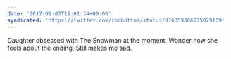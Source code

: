 ```yaml
---
date: '2017-01-03T19:01:34+00:00'
syndicated: 'https://twitter.com/roobottom/status/816359866835079169'
---
```

Daughter obsessed with The Snowman at the moment. Wonder how she feels about the ending. Still makes me sad.
